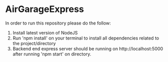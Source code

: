# AirGarageExpress

In order to run this repository please do the follow:

1. Install latest version of NodeJS
2. Run 'npm install' on your terminal to install all dependencies related to the project/directory
3. Backend end express server should be running on http://localhost:5000 after running 'npm start' on directory. 
